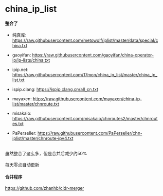 # china_ip_list

#### 整合了

- 纯真库: https://raw.githubusercontent.com/metowolf/iplist/master/data/special/china.txt

- gaoyifan: https://raw.githubusercontent.com/gaoyifan/china-operator-ip/ip-lists/china.txt

- ipip.net: https://raw.githubusercontent.com/17mon/china_ip_list/master/china_ip_list.txt

- ispip.clang: https://ispip.clang.cn/all_cn.txt

- mayaxcn: https://raw.githubusercontent.com/mayaxcn/china-ip-list/master/chnroute.txt

- misakaio: https://raw.githubusercontent.com/misakaio/chnroutes2/master/chnroutes.txt

- PaPerseller: https://raw.githubusercontent.com/PaPerseller/chn-iplist/master/chnroute-ipv4.txt
<br/>
虽然整合了这么多，但是合并后减少约50%
<br/>
<br/>
每天零点自动更新

#### 合并程序

https://github.com/zhanhb/cidr-merger

